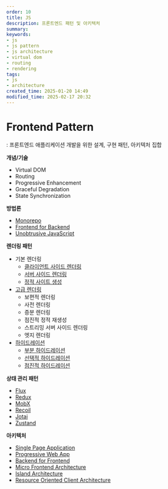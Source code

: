 ```yaml
---
order: 10
title: JS
description: 프론트엔드 패턴 및 아키텍처
summary:
keywords:
- js
- js pattern
- js architecture
- virtual dom
- routing
- rendering
tags:
- js
- architecture
created_time: 2025-01-20 14:49
modified_time: 2025-02-17 20:32
---
```


# Frontend Pattern
: 프론트엔드 애플리케이션 개발을 위한 설계, 구현 패턴, 아키텍처 집합  

**개념/기술**
- Virtual DOM
- Routing
- Progressive Enhancement
- Graceful Degradation
- State Synchronization

**방법론**
- [Monorepo](./monorepo.md)
- [Frontend for Backend](./frontend-for-backend.md)
- [Unobtrusive JavaScript](./unobtrusive-js.md)

**렌더링 패턴**
- 기본 렌더링
  - [클라이언트 사이드 렌더링](./csr.md)
  - [서버 사이드 렌더링](./ssr.md)
  - [정적 사이트 생성](./ssg.md)
- [고급 렌더링](./advanced-rendering.md)
  - 보편적 렌더링
  - 사전 렌더링
  - 증분 렌더링
  - 점진적 정적 재생성
  - 스트리밍 서버 사이드 렌더링
  - 엣지 렌더링
- [하이드레이션](./hydration.md)
  - [부분 하이드레이션](./hydration.md#partial-hydration)
  - [선택적 하이드레이션](./hydration.md#selective-hydration)
  - [점진적 하이드레이션](./hydration.md#progressive-hydration)

**상태 관리 패턴**
- [Flux](./flux.md)
- [Redux](./redux.md)
- [MobX](./mobx.md)
- [Recoil](./recoil.md)
- [Jotai](./jotai.md)
- [Zustand](./zustand.md)

**아키텍처**
- [Single Page Application](./spa.md)
- [Progressive Web App](./pwa.md)
- [Backend for Frontend](./bff.md)
- [Micro Frontend Architecture](./micro-frontend.md)
- [Island Architecture](./island.md)
- [Resource Oriented Client Architecture](./roca.md)
